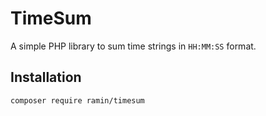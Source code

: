 # TimeSum

A simple PHP library to sum time strings in `HH:MM:SS` format.

## Installation

```bash
composer require ramin/timesum

